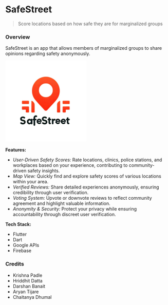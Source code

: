 # SafeStreet
> Score locations based on how safe they are for marginalized groups

### Overview
SafeStreet is an app that allows members of marginalized groups to share opinions regarding safety anonymously.

<img src="WhatsApp Image 2024-02-03 at 00.29.31_61373a96.jpg" alt="SafeStreet" width="50%">

**Features:**
-  *User-Driven Safety Scores:* Rate locations, clinics, police stations, and workplaces based on your experience, contributing to community-driven safety insights.
- *Map View:* Quickly find and explore safety scores of various locations within your area.
- *Verified Reviews:* Share detailed experiences anonymously, ensuring credibility through user verification.
- *Voting System:* Upvote or downvote reviews to reflect community agreement and highlight valuable information.
- *Anonymity & Security:* Protect your privacy while ensuring accountability through discreet user verification.

**Tech Stack:**
- Flutter
- Dart
- Google APIs
- Firebase  

### Credits
- Krishna Padle
- Hriddhit Datta
- Darshan Banait
- Aryan Tijare
- Chaitanya Dhumal